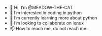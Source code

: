 - 👋 Hi, I’m @MEADOW-THE-CAT
- 👀 I’m interested in coding in python
- 🌱 I’m currently learning more about python
- 💞️ I’m looking to collaborate on lenux
- 📫 How to reach me, do not reach me.

<!---
MEADOW-THE-CAT/MEADOW-THE-CAT is a ✨ special ✨ repository because its `README.md` (this file) appears on your GitHub profile.
You can click the Preview link to take a look at your changes.
--->
